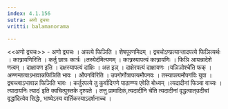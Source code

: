 ```yaml
---
index: 4.1.156
sutra: अणो द्व्यचः
vritti: balamanorama

---
```

<<अणो द्व्यचः>> - अणो द्व्यचः । अपत्ये फिञिति । शेषपूरणमिदम् । द्व्यचोऽण्प्रत्यान्तादपत्ये फिञित्यर्थः । कात्र्रायणिरिति । कर्तु छात्रः कार्त्रः ।तस्येद॑मित्यणम् । कात्र्रस्यापत्यं कात्र्रायणिः । फिञि आयन्नादेशे णत्वम् । दाक्षायण इति । दक्षस्यापत्यं दाक्षिः । अत इञ् । दाक्षेरपत्यं दाक्षायणः ।यञिञोश्चे॑ति फक् । अण्णन्तत्वाऽभावान्नफिञिति भावः । औपगविरिति । उपगोर्गोत्रापत्यमौपगवः । तस्यापत्यमौपगविः युवा । द्व्यच्त्वाऽभावान्न फिञिति भावः । कर्तुरपत्ये तु कुर्वादिगणे पाठाण्ण्य एवेति बोध्यम् ।त्यदादीनां फिञ्वा वाच्यः । त्यादायनिः त्यादः॑ इति क्वचित्पुस्तके दृश्यते । तत्तु प्रामादिकं,त्यदादीनि चे॑ति त्यदादीनां वृद्धत्वात्उदीचां वृद्धा॑दित्येव सिद्धेः, भाष्येऽस्य वार्तिकस्याऽदर्शनाच्च । 